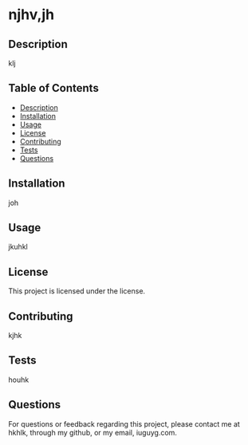 # njhv,jh
 
  

## Description

klj

## Table of Contents

- [Description](#description)
- [Installation](#installation)
- [Usage](#usage)
- [License](#license)
- [Contributing](#contributing)
- [Tests](#tests)
- [Questions](#questions)

## Installation

joh

## Usage

jkuhkl

## License

This project is licensed under the  license.
## Contributing

kjhk

## Tests

houhk

## Questions

For questions or feedback regarding this project, please contact me at hkhlk, through my github, or my email, iuguyg.com.

